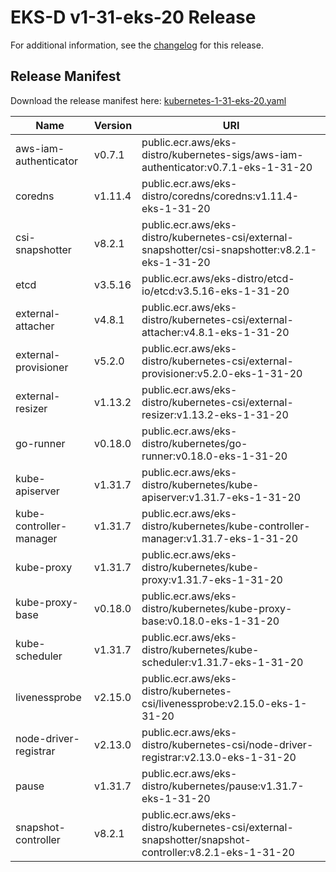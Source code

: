 # EKS-D v1-31-eks-20 Release

For additional information, see the [changelog](CHANGELOG-v1-31-eks-20.md) for this release.

## Release Manifest

Download the release manifest here: [kubernetes-1-31-eks-20.yaml](https://distro.eks.amazonaws.com/kubernetes-1-31/kubernetes-1-31-eks-20.yaml)

| Name | Version | URI |
|------|---------|-----|
| aws-iam-authenticator | v0.7.1 | public.ecr.aws/eks-distro/kubernetes-sigs/aws-iam-authenticator:v0.7.1-eks-1-31-20 |
| coredns | v1.11.4 | public.ecr.aws/eks-distro/coredns/coredns:v1.11.4-eks-1-31-20 |
| csi-snapshotter | v8.2.1 | public.ecr.aws/eks-distro/kubernetes-csi/external-snapshotter/csi-snapshotter:v8.2.1-eks-1-31-20 |
| etcd | v3.5.16 | public.ecr.aws/eks-distro/etcd-io/etcd:v3.5.16-eks-1-31-20 |
| external-attacher | v4.8.1 | public.ecr.aws/eks-distro/kubernetes-csi/external-attacher:v4.8.1-eks-1-31-20 |
| external-provisioner | v5.2.0 | public.ecr.aws/eks-distro/kubernetes-csi/external-provisioner:v5.2.0-eks-1-31-20 |
| external-resizer | v1.13.2 | public.ecr.aws/eks-distro/kubernetes-csi/external-resizer:v1.13.2-eks-1-31-20 |
| go-runner | v0.18.0 | public.ecr.aws/eks-distro/kubernetes/go-runner:v0.18.0-eks-1-31-20 |
| kube-apiserver | v1.31.7 | public.ecr.aws/eks-distro/kubernetes/kube-apiserver:v1.31.7-eks-1-31-20 |
| kube-controller-manager | v1.31.7 | public.ecr.aws/eks-distro/kubernetes/kube-controller-manager:v1.31.7-eks-1-31-20 |
| kube-proxy | v1.31.7 | public.ecr.aws/eks-distro/kubernetes/kube-proxy:v1.31.7-eks-1-31-20 |
| kube-proxy-base | v0.18.0 | public.ecr.aws/eks-distro/kubernetes/kube-proxy-base:v0.18.0-eks-1-31-20 |
| kube-scheduler | v1.31.7 | public.ecr.aws/eks-distro/kubernetes/kube-scheduler:v1.31.7-eks-1-31-20 |
| livenessprobe | v2.15.0 | public.ecr.aws/eks-distro/kubernetes-csi/livenessprobe:v2.15.0-eks-1-31-20 |
| node-driver-registrar | v2.13.0 | public.ecr.aws/eks-distro/kubernetes-csi/node-driver-registrar:v2.13.0-eks-1-31-20 |
| pause | v1.31.7 | public.ecr.aws/eks-distro/kubernetes/pause:v1.31.7-eks-1-31-20 |
| snapshot-controller | v8.2.1 | public.ecr.aws/eks-distro/kubernetes-csi/external-snapshotter/snapshot-controller:v8.2.1-eks-1-31-20 |
